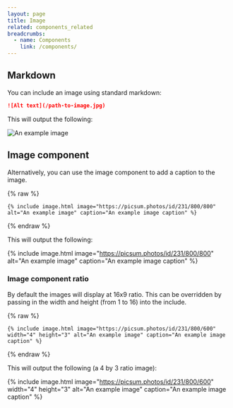 ```yaml
---
layout: page
title: Image
related: components_related
breadcrumbs:
  - name: Components
    link: /components/
---
```


## Markdown

You can include an image using standard markdown:

```markdown
![Alt text](/path-to-image.jpg)
```

This will output the following:

![An example image](https://picsum.photos/id/231/800/400)

## Image component

Alternatively, you can use the image component to add a caption to the image.

{% raw %}

```liquid
{% include image.html image="https://picsum.photos/id/231/800/800" alt="An example image" caption="An example image caption" %}
```

{% endraw %}

This will output the following:

{% include image.html image="https://picsum.photos/id/231/800/800" alt="An example image" caption="An example image caption" %}

### Image component ratio

By default the images will display at 16x9 ratio. This can be overridden by passing in the width and height (from 1 to 16) into the include.

{% raw %}

```liquid
{% include image.html image="https://picsum.photos/id/231/800/600" width="4" height="3" alt="An example image" caption="An example image caption" %}
```

{% endraw %}

This will output the following (a 4 by 3 ratio image):

{% include image.html image="https://picsum.photos/id/231/800/600" width="4" height="3" alt="An example image" caption="An example image caption" %}

